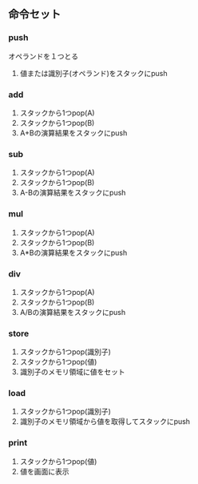 ## 命令セット

### push
オペランドを１つとる
1. 値または識別子(オペランド)をスタックにpush

### add
1. スタックから1つpop(A)
2. スタックから1つpop(B)
3. A+Bの演算結果をスタックにpush

### sub
1. スタックから1つpop(A)
2. スタックから1つpop(B)
3. A-Bの演算結果をスタックにpush

### mul
1. スタックから1つpop(A)
2. スタックから1つpop(B)
3. A*Bの演算結果をスタックにpush

### div
1. スタックから1つpop(A)
2. スタックから1つpop(B)
3. A/Bの演算結果をスタックにpush

### store
1. スタックから1つpop(識別子)
2. スタックから1つpop(値)
3. 識別子のメモリ領域に値をセット

### load
1. スタックから1つpop(識別子)
2. 識別子のメモリ領域から値を取得してスタックにpush

### print
1. スタックから1つpop(値)
2. 値を画面に表示
